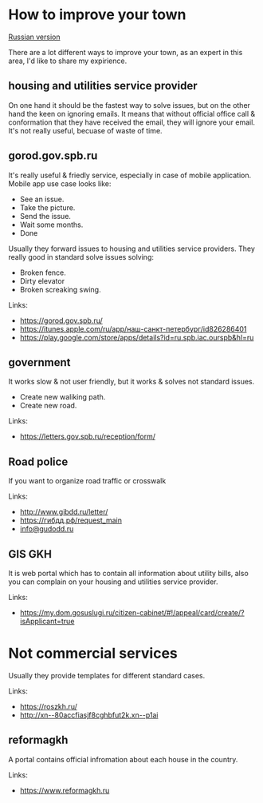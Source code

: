 # How to improve your town
[Russian version](how-to-improve-your-town.md)

There are a lot different ways to improve your town, as an expert in this area, I'd like to share my expirience.


## housing and utilities service provider

On one hand it should be the fastest way to solve issues, but on the other hand the keen on ignoring emails. It means that without official office call & conformation that they have received the email, they will ignore your email. It's not really useful, becuase of waste of time.


## gorod.gov.spb.ru

It's really useful & friedly service, especially in case of mobile application. Mobile app use case looks like:
* See an issue.
* Take the picture.
* Send the issue.
* Wait some months.
* Done

Usually they forward issues to housing and utilities service providers. They really good in standard solve issues solving:
* Broken fence.
* Dirty elevator
* Broken screaking swing.


Links:
* https://gorod.gov.spb.ru/
* https://itunes.apple.com/ru/app/наш-санкт-петербург/id826286401
* https://play.google.com/store/apps/details?id=ru.spb.iac.ourspb&hl=ru

## government
It works slow & not user friendly, but it works & solves not standard issues.
* Create new waliking path.
* Create new road.

Links:
* https://letters.gov.spb.ru/reception/form/

## Road police

If you want to organize road traffic or crosswalk

Links:
* http://www.gibdd.ru/letter/
* https://гибдд.рф/request_main
* info@gudodd.ru

## GIS GKH

It is web portal which has to contain all information about utility bills, also you can complain on your housing and utilities service provider.

Links:
* https://my.dom.gosuslugi.ru/citizen-cabinet/#!/appeal/card/create/?isApplicant=true

#  Not commercial services

Usually they provide templates for different standard cases.

Links:
* https://roszkh.ru/ 
* http://xn--80accfiasjf8cghbfut2k.xn--p1ai

## reformagkh

A portal contains official infromation about each house in the country.

Links:
* https://www.reformagkh.ru


